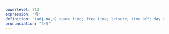 ```yaml
---
powerlevel: 713
expression: "暇"
definition: "(adj-na,n) spare time; free time; leisure; time off; day off; vacation; holiday; leave; quitting (one's job); firing someone; divorcing (one's spouse); (of one's time) free; (P)"
pronunciation: "ひま"
---
```

